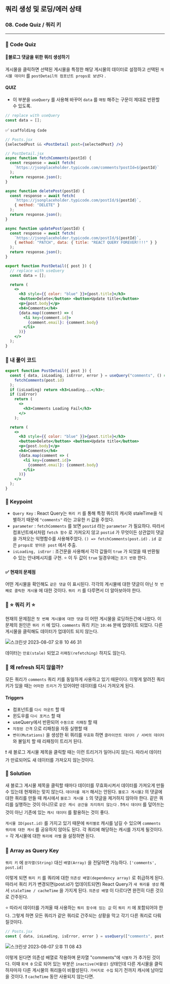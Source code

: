 ## 쿼리 생성 및 로딩/에러 상태
### 08. Code Quiz / 쿼리 키
---------------------------------------------

### 📌 Code Quiz

#### 📍블로그 댓글을 위한 쿼리 생성하기

게시물을 클릭하면 선택된 게시물을 특정한 해당 게시물의 데이터로 설정하고 선택된 `게시물 데이터` 를 `postDetail의 컴포넌트 props로 보낸다` .

#### QUIZ

- 이 부분을 `useQuery` 를 사용해 바꾸어 `data` 를 `매핑` 해주는 구문이 제대로 반환할 수 있도록.

```jsx
// replace with useQuery
const data = [];
```

✅ `scaffolding Code`

```jsx
// Posts.jsx
{selectedPost && <PostDetail post={selectedPost} />}

// PostDetail.jsx
async function fetchComments(postId) {
  const response = await fetch(
    `https://jsonplaceholder.typicode.com/comments?postId=${postId}`
  );
  return response.json();
}

async function deletePost(postId) {
  const response = await fetch(
    `https://jsonplaceholder.typicode.com/postId/${postId}`,
    { method: "DELETE" }
  );
  return response.json();
}

async function updatePost(postId) {
  const response = await fetch(
    `https://jsonplaceholder.typicode.com/postId/${postId}`,
    { method: "PATCH", data: { title: "REACT QUERY FOREVER!!!!" } }
  );
  return response.json();
}

export function PostDetail({ post }) {
  // replace with useQuery
  const data = [];

  return (
    <>
      <h3 style={{ color: "blue" }}>{post.title}</h3>
      <button>Delete</button> <button>Update title</button>
      <p>{post.body}</p>
      <h4>Comments</h4>
      {data.map((comment) => (
        <li key={comment.id}>
          {comment.email}: {comment.body}
        </li>
      ))}
    </>
  );
}

```


### 📌 내 풀이 코드

```jsx
export function PostDetail({ post }) {
  const { data, isLoading, isError, error } = useQuery("comments", () =>
    fetchComments(post.id)
  );
  if (isLoading) return <h3>Loading...</h3>;
  if (isError) 
    return (
      <>
        <h3>Comments Loading Fail</h3>
      </>
    );

  return (
    <>
      <h3 style={{ color: "blue" }}>{post.title}</h3>
      <button>Delete</button> <button>Update title</button>
      <p>{post.body}</p>
      <h4>Comments</h4>
      {data.map(comment => (
        <li key={comment.id}>
          {comment.email}: {comment.body}
        </li>
      ))}
    </>
  );
}
```


### 📌 Keypoint

- `Query Key` : React Query는 `쿼리 키` 를 통해 특정 쿼리의 캐시와 staleTime을 식별하기 때문에 `"comments"` 라는 고유한 `키` 값을 주었다.
- `parameter` : `fetchComments` 를 보면 `postid` 라는 `parameter` 가 필요하다. 따라서 컴포넌트에서처럼 `fetch 함수` 로 가져오지 않고 `postid` 가 무엇이든 상관없이 댓글을 가져오는 익명함수를 사용해주었다. `() => fetchComments(post.id)` . `id 값` 은 `props로 받아온 post` 에서 추출.
- `isLoading, isEror` : 조건문을 사용해서 각각 값들이 `true` 가 되었을 때 반환될 수 있는 안내메시지를 구현. ⭐️ 이 두 값이 `true` 일경우에는 `조기 반환` 한다.

#### ✅ 현재의 문제점

어떤 게시물을 확인해도 `같은 댓글` 이 표시된다. 각각의 게시물에 대한 댓글이 아닌 `첫 번째로 클릭한 게시물` 에 대한 것이다. `쿼리 키` 를 다루면서 더 알아보아야 한다.

### 📌 ⭐️ 쿼리 키 ⭐️

현재의 문제점은 `첫 번째 게시물에 대한 댓글` 이 어떤 게시물을 로딩하든간에 나왔다.
이 문제의 원인은 `쿼리 키` 에 있다.  `comments` 쿼리 키는 `10:46` 분에 업데이트 되었다. 다른 게시물을 클릭해도 데이터가 업데이트 되지 않는다.

![스크린샷 2023-08-07 오후 10 46 31](https://github.com/chromeheartz/TIL/assets/95161113/babdaa71-ce43-4bae-a406-3b3bd94a0a99)

데이터는 `만료(stale)` 되었고 `리패칭(refetching)` 하지도 않는다.

### 📌 왜 refresh 되지 않을까?

모든 쿼리가 `comments` 쿼리 키를 동일하게 사용하고 있기 때문이다.
이렇게 알려진 쿼리 키가 있을 때는 `어떠한 트리거` 가 있어야만 데이터를 다시 가져오게 된다.

#### Triggers

- 컴포넌트를 `다시 마운트` 할 때
- 윈도우를 `다시 포커스` 할 때
- useQuery에서 반환되어 `수동으로 리패칭` 할 때
- `지정된 간격` 으로 리패칭을 자동 실행할 때
- `변이(Mutations)` 을 생성한 뒤 쿼리를 `무효화` 하면 `클라이언트 데이터 / 서버의 데이터` 와 불일치 할 때 리패칭이 트리거 된다.

❗️ 새 블로그 게시물 제목을 클릭할 때는 이런 트리거가 일어나지 않는다. 따라서 데이터가 만료되어도 새 데이터를 가져오지 않는것이다.

### 📌 Solution

새 블로그 게시물 제목을 클릭할 때마다 데이터를 무효화시켜서 데이터를 가져오게 만들 수 있는데 현재와는 맞지 않는다. `데이터를 제거` 해서는 안된다.
`블로그 게시물2` 의 댓글에 대한 쿼리를 만들 때 캐시에서 `블로그 게시물 1` 의 댓글을 제거하지 않아야 한다. 같은 쿼리를 실행하는 것이 아니므로 `같은 캐시 공간을 차지하지 않는다` .
❗️`캐시 데이터` 를 덮어쓰는것이 아닌 기존에 있는 `캐시 데이터` 를 활용하는 것이 좋다.

`게시물 ID(post.id)` 를 가지고 있기 때문에 `쿼리별로` 캐시를 남길 수 있으며 `comments 쿼리에 대한 캐시` 를 공유하지 않아도 된다. 각 쿼리에 해당하는 캐시를 가지게 될것이다.
⭐️ 각 게시물에 대한 `쿼리에 라벨` 을 설정하면 된다.

### 📌 Array as Query Key

`쿼리 키` 에 `문자열(String)` 대신 `배열(Array)` 을 전달하면 가능하다.
`['comments', post.id]`

이렇게 되면 `쿼리 키` 를 쿼리에 대한 `의존성 배열(dependency array)` 로 취급하게 된다. 따라서 쿼리 키가 변경되면(post.id가 업데이트되면) React Query가 `새 쿼리를 생성` 해서 `staleTime / cacheTime` 을 가지게 된다. `의존성 배열` 이 다르다면 완전히 다른 것으로 간주된다.

⭐️ 따라서 데이터를 가져올 때 사용하는 `쿼리 함수에 있는 값` 이 `쿼리 키` 에 포함되어야 한다. 그렇게 하면 모든 쿼리가 같은 쿼리로 간주되는 상황을 막고 각기 다른 쿼리로 다뤄질것이다.

```jsx
// Posts.jsx
const { data, isLoading, isError, error } = useQuery(["comments", post.id], () => fetchComments(post.id));
```

![스크린샷 2023-08-07 오후 11 08 43](https://github.com/chromeheartz/TIL/assets/95161113/a056ca50-e747-4891-a68f-d7d2f162a679)

이렇게 된다면 의존성 배열로 작용하며 문자열 "comments"에 `식별자` 가 추가된 것이다.
이때 `회색 0` 으로 되어 있는 부분은 `inactive(비활성)` 상태인데 다른 게시물을 클릭하자마자 다른 게시물의 쿼리들이 비활성된다. `가비지로 수집` 되기 전까지 캐시에 남아있을 것이다. ❗️ `cacheTime` 동안 사용되지 않는다면.